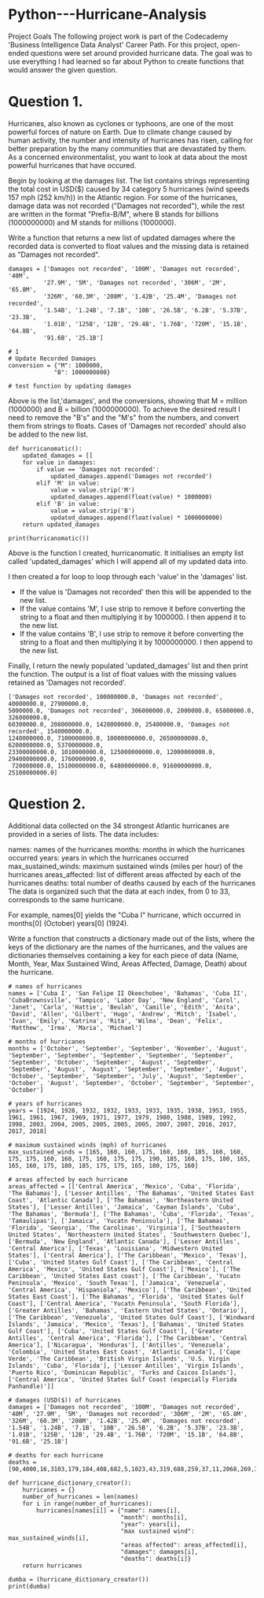 # Python---Hurricane-Analysis

Project Goals
The following project work is part of the Codecademy 'Business Intelligence Data Analyst' Career Path. For this project, open-ended questions were set around provided hurricane data. The goal was to use everything I had learned so far about Python to create functions that would answer the given question.

# Question 1.
Hurricanes, also known as cyclones or typhoons, are one of the most powerful forces of nature on Earth. Due to climate change caused by human activity, the number and intensity of hurricanes has risen, calling for better preparation by the many communities that are devastated by them. As a concerned environmentalist, you want to look at data about the most powerful hurricanes that have occured.

Begin by looking at the damages list. The list contains strings representing the total cost in USD($) caused by 34 category 5 hurricanes (wind speeds  157 mph (252 km/h)) in the Atlantic region. For some of the hurricanes, damage data was not recorded ("Damages not recorded"), while the rest are written in the format "Prefix-B/M", where B stands for billions (1000000000) and M stands for millions (1000000).

Write a function that returns a new list of updated damages where the recorded data is converted to float values and the missing data is retained as "Damages not recorded".

```
damages = ['Damages not recorded', '100M', 'Damages not recorded', '40M',
          '27.9M', '5M', 'Damages not recorded', '306M', '2M', '65.8M',
          '326M', '60.3M', '208M', '1.42B', '25.4M', 'Damages not recorded',
          '1.54B', '1.24B', '7.1B', '10B', '26.5B', '6.2B', '5.37B', '23.3B',
          '1.01B', '125B', '12B', '29.4B', '1.76B', '720M', '15.1B', '64.8B',
          '91.6B', '25.1B']

# 1
# Update Recorded Damages
conversion = {"M": 1000000,
             "B": 1000000000}

# test function by updating damages
```

Above is the list,'damages', and the conversions, showing that M = million (1000000) and B = billion (1000000000). To achieve the desired result I need to remove the "B's" and the "M's" from the numbers, and convert them from strings to floats. Cases of 'Damages not recorded' should also be added to the new list.


```
def hurricanomatic():
    updated_damages = []
    for value in damages:
        if value == 'Damages not recorded':
            updated_damages.append('Damages not recorded')
        elif 'M' in value:
            value = value.strip('M')
            updated_damages.append(float(value) * 1000000)
        elif 'B' in value:
            value = value.strip('B')
            updated_damages.append(float(value) * 1000000000)
    return updated_damages

print(hurricanomatic())
```

Above is the function I created, hurricanomatic. It initialises an empty list called 'updated_damages' which I will append all of my updated data into.

I then created a for loop to loop through each 'value' in the 'damages' list. 
 - If the value is 'Damages not recorded' then this will be appended to the new list.
 - If the value contains 'M', I use strip to remove it before converting the string to a float and then multiplying it by 1000000. I then append it to the new list.
 - If the value contains 'B', I  use strip to remove it before converting the string to a float and then multiplying it by 1000000000. I then append to the new list.

Finally, I return the newly populated 'updated_damages' list and then print the function. The output is a list of float values with the missing values retained as  'Damages not recorded'.

```
['Damages not recorded', 100000000.0, 'Damages not recorded', 40000000.0, 27900000.0,
5000000.0, 'Damages not recorded', 306000000.0, 2000000.0, 65800000.0, 326000000.0,
60300000.0, 208000000.0, 1420000000.0, 25400000.0, 'Damages not recorded', 1540000000.0,
1240000000.0, 7100000000.0, 10000000000.0, 26500000000.0, 6200000000.0, 5370000000.0,
23300000000.0, 1010000000.0, 125000000000.0, 12000000000.0, 29400000000.0, 1760000000.0,
 720000000.0, 15100000000.0, 64800000000.0, 91600000000.0, 25100000000.0]
```

#  Question 2.

Additional data collected on the 34 strongest Atlantic hurricanes are provided in a series of lists. The data includes:

names: names of the hurricanes
months: months in which the hurricanes occurred
years: years in which the hurricanes occurred
max_sustained_winds: maximum sustained winds (miles per hour) of the hurricanes
areas_affected: list of different areas affected by each of the hurricanes
deaths: total number of deaths caused by each of the hurricanes
The data is organized such that the data at each index, from 0 to 33, corresponds to the same hurricane.

For example, names[0] yields the "Cuba I" hurricane, which occurred in months[0] (October) years[0] (1924).

Write a function that constructs a dictionary made out of the lists, where the keys of the dictionary are the names of the hurricanes, and the values are dictionaries themselves containing a key for each piece of data (Name, Month, Year, Max Sustained Wind, Areas Affected, Damage, Death) about the hurricane.

```
# names of hurricanes
names = ['Cuba I', 'San Felipe II Okeechobee', 'Bahamas', 'Cuba II', 'CubaBrownsville', 'Tampico', 'Labor Day', 'New England', 'Carol', 'Janet', 'Carla', 'Hattie', 'Beulah', 'Camille', 'Edith', 'Anita', 'David', 'Allen', 'Gilbert', 'Hugo', 'Andrew', 'Mitch', 'Isabel', 'Ivan', 'Emily', 'Katrina', 'Rita', 'Wilma', 'Dean', 'Felix', 'Matthew', 'Irma', 'Maria', 'Michael']

# months of hurricanes
months = ['October', 'September', 'September', 'November', 'August', 'September', 'September', 'September', 'September', 'September', 'September', 'October', 'September', 'August', 'September', 'September', 'August', 'August', 'September', 'September', 'August', 'October', 'September', 'September', 'July', 'August', 'September', 'October', 'August', 'September', 'October', 'September', 'September', 'October']

# years of hurricanes
years = [1924, 1928, 1932, 1932, 1933, 1933, 1935, 1938, 1953, 1955, 1961, 1961, 1967, 1969, 1971, 1977, 1979, 1980, 1988, 1989, 1992, 1998, 2003, 2004, 2005, 2005, 2005, 2005, 2007, 2007, 2016, 2017, 2017, 2018]

# maximum sustained winds (mph) of hurricanes
max_sustained_winds = [165, 160, 160, 175, 160, 160, 185, 160, 160, 175, 175, 160, 160, 175, 160, 175, 175, 190, 185, 160, 175, 180, 165, 165, 160, 175, 180, 185, 175, 175, 165, 180, 175, 160]

# areas affected by each hurricane
areas_affected = [['Central America', 'Mexico', 'Cuba', 'Florida', 'The Bahamas'], ['Lesser Antilles', 'The Bahamas', 'United States East Coast', 'Atlantic Canada'], ['The Bahamas', 'Northeastern United States'], ['Lesser Antilles', 'Jamaica', 'Cayman Islands', 'Cuba', 'The Bahamas', 'Bermuda'], ['The Bahamas', 'Cuba', 'Florida', 'Texas', 'Tamaulipas'], ['Jamaica', 'Yucatn Peninsula'], ['The Bahamas', 'Florida', 'Georgia', 'The Carolinas', 'Virginia'], ['Southeastern United States', 'Northeastern United States', 'Southwestern Quebec'], ['Bermuda', 'New England', 'Atlantic Canada'], ['Lesser Antilles', 'Central America'], ['Texas', 'Louisiana', 'Midwestern United States'], ['Central America'], ['The Caribbean', 'Mexico', 'Texas'], ['Cuba', 'United States Gulf Coast'], ['The Caribbean', 'Central America', 'Mexico', 'United States Gulf Coast'], ['Mexico'], ['The Caribbean', 'United States East coast'], ['The Caribbean', 'Yucatn Peninsula', 'Mexico', 'South Texas'], ['Jamaica', 'Venezuela', 'Central America', 'Hispaniola', 'Mexico'], ['The Caribbean', 'United States East Coast'], ['The Bahamas', 'Florida', 'United States Gulf Coast'], ['Central America', 'Yucatn Peninsula', 'South Florida'], ['Greater Antilles', 'Bahamas', 'Eastern United States', 'Ontario'], ['The Caribbean', 'Venezuela', 'United States Gulf Coast'], ['Windward Islands', 'Jamaica', 'Mexico', 'Texas'], ['Bahamas', 'United States Gulf Coast'], ['Cuba', 'United States Gulf Coast'], ['Greater Antilles', 'Central America', 'Florida'], ['The Caribbean', 'Central America'], ['Nicaragua', 'Honduras'], ['Antilles', 'Venezuela', 'Colombia', 'United States East Coast', 'Atlantic Canada'], ['Cape Verde', 'The Caribbean', 'British Virgin Islands', 'U.S. Virgin Islands', 'Cuba', 'Florida'], ['Lesser Antilles', 'Virgin Islands', 'Puerto Rico', 'Dominican Republic', 'Turks and Caicos Islands'], ['Central America', 'United States Gulf Coast (especially Florida Panhandle)']]

# damages (USD($)) of hurricanes
damages = ['Damages not recorded', '100M', 'Damages not recorded', '40M', '27.9M', '5M', 'Damages not recorded', '306M', '2M', '65.8M', '326M', '60.3M', '208M', '1.42B', '25.4M', 'Damages not recorded', '1.54B', '1.24B', '7.1B', '10B', '26.5B', '6.2B', '5.37B', '23.3B', '1.01B', '125B', '12B', '29.4B', '1.76B', '720M', '15.1B', '64.8B', '91.6B', '25.1B']

# deaths for each hurricane
deaths = [90,4000,16,3103,179,184,408,682,5,1023,43,319,688,259,37,11,2068,269,318,107,65,19325,51,124,17,1836,125,87,45,133,603,138,3057,74]
```

```
def hurricane_dictionary_creator():
    hurricanes = {}
    number_of_hurricanes = len(names)
    for i in range(number_of_hurricanes):
        hurricanes[names[i]] = {"name": names[i],
                                "month": months[i],
                                "year": years[i],
                                "max sustained wind": max_sustained_winds[i],
                                "areas affected": areas_affected[i],
                                "damages": damages[i],
                                "deaths": deaths[i]}
    return hurricanes

dumba = (hurricane_dictionary_creator())
print(dumba)
```
